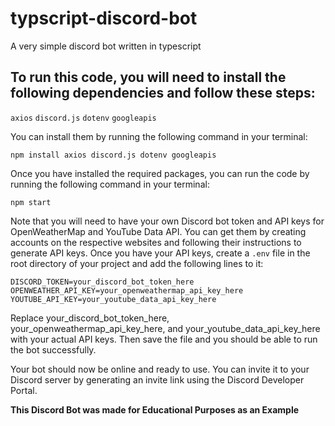 # typscript-discord-bot
A very simple discord bot written in typescript

## To run this code, you will need to install the following dependencies and follow these steps:

`axios`
`discord.js`
`dotenv`
`googleapis`

You can install them by running the following command in your terminal:

`npm install axios discord.js dotenv googleapis`

Once you have installed the required packages, you can run the code by running the following command in your terminal:

`npm start`

Note that you will need to have your own Discord bot token and API keys for OpenWeatherMap and YouTube Data API. You can get them by creating accounts on the respective websites and following their instructions to generate API keys. Once you have your API keys, create a `.env` file in the root directory of your project and add the following lines to it:


```
DISCORD_TOKEN=your_discord_bot_token_here
OPENWEATHER_API_KEY=your_openweathermap_api_key_here
YOUTUBE_API_KEY=your_youtube_data_api_key_here
```

Replace your_discord_bot_token_here, your_openweathermap_api_key_here, and your_youtube_data_api_key_here with your actual API keys. Then save the file and you should be able to run the bot successfully.


Your bot should now be online and ready to use. You can invite it to your Discord server by generating an invite link using the Discord Developer Portal.

**This Discord Bot was made for Educational Purposes as an Example**
